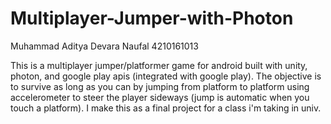 # Multiplayer-Jumper-with-Photon

Muhammad Aditya Devara Naufal
4210161013

This is a multiplayer jumper/platformer game for android built with unity, photon, and google play apis (integrated with google play). The objective is to survive as long as you can by jumping from platform to platform using accelerometer to steer the player sideways (jump is automatic when you touch a platform). I make this as a final project for a class i'm taking in univ.
